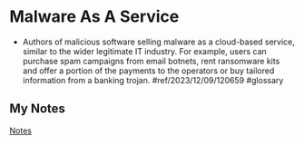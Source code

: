 # Malware As A Service
- Authors of malicious software selling malware as a cloud-based service, similar to the wider legitimate IT industry. For example, users can purchase spam campaigns from email botnets, rent ransomware kits and offer a portion of the payments to the operators or buy tailored information from a banking trojan.  #ref/2023/12/09/120659 #glossary
## My Notes
[Notes](mynotes/malware-as-a-service-notes.md)
